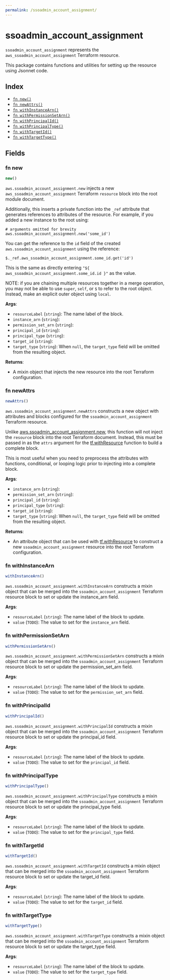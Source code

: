 ```yaml
---
permalink: /ssoadmin_account_assignment/
---
```


# ssoadmin_account_assignment

`ssoadmin_account_assignment` represents the `aws_ssoadmin_account_assignment` Terraform resource.



This package contains functions and utilities for setting up the resource using Jsonnet code.


## Index

* [`fn new()`](#fn-new)
* [`fn newAttrs()`](#fn-newattrs)
* [`fn withInstanceArn()`](#fn-withinstancearn)
* [`fn withPermissionSetArn()`](#fn-withpermissionsetarn)
* [`fn withPrincipalId()`](#fn-withprincipalid)
* [`fn withPrincipalType()`](#fn-withprincipaltype)
* [`fn withTargetId()`](#fn-withtargetid)
* [`fn withTargetType()`](#fn-withtargettype)

## Fields

### fn new

```ts
new()
```


`aws.ssoadmin_account_assignment.new` injects a new `aws_ssoadmin_account_assignment` Terraform `resource`
block into the root module document.

Additionally, this inserts a private function into the `_ref` attribute that generates references to attributes of the
resource. For example, if you added a new instance to the root using:

    # arguments omitted for brevity
    aws.ssoadmin_account_assignment.new('some_id')

You can get the reference to the `id` field of the created `aws.ssoadmin_account_assignment` using the reference:

    $._ref.aws_ssoadmin_account_assignment.some_id.get('id')

This is the same as directly entering `"${ aws_ssoadmin_account_assignment.some_id.id }"` as the value.

NOTE: if you are chaining multiple resources together in a merge operation, you may not be able to use `super`, `self`,
or `$` to refer to the root object. Instead, make an explicit outer object using `local`.

**Args**:
  - `resourceLabel` (`string`): The name label of the block.
  - `instance_arn` (`string`): 
  - `permission_set_arn` (`string`): 
  - `principal_id` (`string`): 
  - `principal_type` (`string`): 
  - `target_id` (`string`): 
  - `target_type` (`string`):  When `null`, the `target_type` field will be omitted from the resulting object.

**Returns**:
- A mixin object that injects the new resource into the root Terraform configuration.


### fn newAttrs

```ts
newAttrs()
```


`aws.ssoadmin_account_assignment.newAttrs` constructs a new object with attributes and blocks configured for the `ssoadmin_account_assignment`
Terraform resource.

Unlike [aws.ssoadmin_account_assignment.new](#fn-ssoadminaccountassignmentnew), this function will not inject the `resource`
block into the root Terraform document. Instead, this must be passed in as the `attrs` argument for the
[tf.withResource](https://github.com/tf-libsonnet/core/tree/main/docs#fn-withresource) function to build a complete block.

This is most useful when you need to preprocess the attributes with functions, conditional, or looping logic prior to
injecting into a complete block.

**Args**:
  - `instance_arn` (`string`): 
  - `permission_set_arn` (`string`): 
  - `principal_id` (`string`): 
  - `principal_type` (`string`): 
  - `target_id` (`string`): 
  - `target_type` (`string`):  When `null`, the `target_type` field will be omitted from the resulting object.

**Returns**:
  - An attribute object that can be used with [tf.withResource](https://github.com/tf-libsonnet/core/tree/main/docs#fn-withresource) to construct a new `ssoadmin_account_assignment` resource into the root Terraform configuration.


### fn withInstanceArn

```ts
withInstanceArn()
```

`aws.ssoadmin_account_assignment.withInstanceArn` constructs a mixin object that can be merged into the `ssoadmin_account_assignment`
Terraform resource block to set or update the instance_arn field.



**Args**:
  - `resourceLabel` (`string`): The name label of the block to update.
  - `value` (`TODO`): The value to set for the `instance_arn` field.


### fn withPermissionSetArn

```ts
withPermissionSetArn()
```

`aws.ssoadmin_account_assignment.withPermissionSetArn` constructs a mixin object that can be merged into the `ssoadmin_account_assignment`
Terraform resource block to set or update the permission_set_arn field.



**Args**:
  - `resourceLabel` (`string`): The name label of the block to update.
  - `value` (`TODO`): The value to set for the `permission_set_arn` field.


### fn withPrincipalId

```ts
withPrincipalId()
```

`aws.ssoadmin_account_assignment.withPrincipalId` constructs a mixin object that can be merged into the `ssoadmin_account_assignment`
Terraform resource block to set or update the principal_id field.



**Args**:
  - `resourceLabel` (`string`): The name label of the block to update.
  - `value` (`TODO`): The value to set for the `principal_id` field.


### fn withPrincipalType

```ts
withPrincipalType()
```

`aws.ssoadmin_account_assignment.withPrincipalType` constructs a mixin object that can be merged into the `ssoadmin_account_assignment`
Terraform resource block to set or update the principal_type field.



**Args**:
  - `resourceLabel` (`string`): The name label of the block to update.
  - `value` (`TODO`): The value to set for the `principal_type` field.


### fn withTargetId

```ts
withTargetId()
```

`aws.ssoadmin_account_assignment.withTargetId` constructs a mixin object that can be merged into the `ssoadmin_account_assignment`
Terraform resource block to set or update the target_id field.



**Args**:
  - `resourceLabel` (`string`): The name label of the block to update.
  - `value` (`TODO`): The value to set for the `target_id` field.


### fn withTargetType

```ts
withTargetType()
```

`aws.ssoadmin_account_assignment.withTargetType` constructs a mixin object that can be merged into the `ssoadmin_account_assignment`
Terraform resource block to set or update the target_type field.



**Args**:
  - `resourceLabel` (`string`): The name label of the block to update.
  - `value` (`TODO`): The value to set for the `target_type` field.
